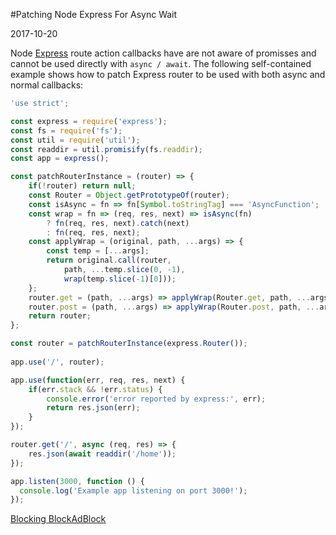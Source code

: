 #Patching Node Express For Async Wait

2017-10-20

<!--- tags: nodejs express -->

Node [Express](https://expressjs.com/) route action callbacks have are not aware of promisses and cannot be used directly with `async / await`. The following self-contained example shows how to patch Express router to be used with both async and normal callbacks:

```javascript
'use strict';

const express = require('express');
const fs = require('fs');
const util = require('util');
const readdir = util.promisify(fs.readdir);
const app = express();

const patchRouterInstance = (router) => {
    if(!router) return null;
    const Router = Object.getPrototypeOf(router);
    const isAsync = fn => fn[Symbol.toStringTag] === 'AsyncFunction';
    const wrap = fn => (req, res, next) => isAsync(fn) 
        ? fn(req, res, next).catch(next)
        : fn(req, res, next);
    const applyWrap = (original, path, ...args) => {
        const temp = [...args]; 
        return original.call(router, 
            path, ...temp.slice(0, -1), 
            wrap(temp.slice(-1)[0]));
    };
    router.get = (path, ...args) => applyWrap(Router.get, path, ...args);
    router.post = (path, ...args) => applyWrap(Router.post, path, ...args);
    return router;
};

const router = patchRouterInstance(express.Router());
	
app.use('/', router);

app.use(function(err, req, res, next) {
	if(err.stack && !err.status) {
        console.error('error reported by express:', err);
        return res.json(err);
    }
});

router.get('/', async (req, res) => {
	res.json(await readdir('/home'));
});

app.listen(3000, function () {
  console.log('Example app listening on port 3000!');
});
```
<ins class='nfooter'><a rel='next' id='fnext' href='#blog/2017/2017-10-13-Blocking-BlockAdBlock.md'>Blocking BlockAdBlock</a></ins>
